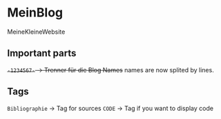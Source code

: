 # MeinBlog
MeineKleineWebsite

## Important parts

~~```-1234567-``` -> Trenner für die Blog Names~~
names are now splited by lines.


## Tags
```Bibliographie``` -> Tag for sources
```CODE``` -> Tag if you want to display code